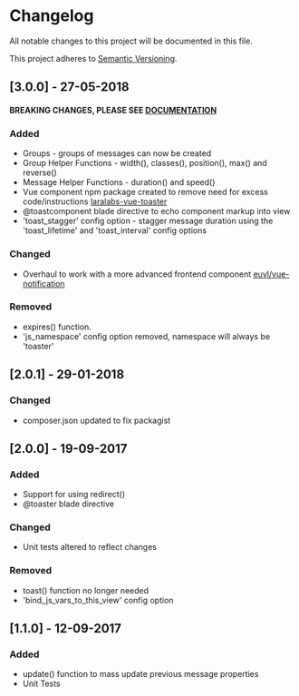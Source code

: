 # Changelog
All notable changes to this project will be documented in this file.

This project adheres to [Semantic Versioning](http://semver.org/spec/v2.0.0.html).

## [3.0.0] - 27-05-2018
#### BREAKING CHANGES, PLEASE SEE [DOCUMENTATION](https://docs.laralabs.uk/toaster)
### Added
- Groups - groups of messages can now be created
- Group Helper Functions - width(), classes(), position(), max() and reverse()
- Message Helper Functions - duration() and speed()
- Vue component npm package created to remove need for excess code/instructions [laralabs-vue-toaster](https://github.com/Laralabs/vue-toaster)
- @toastcomponent blade directive to echo component markup into view
- 'toast_stagger' config option - stagger message duration using the 'toast_lifetime' and 'toast_interval' config options 
### Changed
- Overhaul to work with a more advanced frontend component [euvl/vue-notification](https://github.com/euvl/vue-notification)
### Removed
- expires() function.
- 'js_namespace' config option removed, namespace will always be 'toaster'
## [2.0.1] - 29-01-2018
### Changed
- composer.json updated to fix packagist
## [2.0.0] - 19-09-2017
### Added
- Support for using redirect()
- @toaster blade directive
### Changed
- Unit tests altered to reflect changes
### Removed
- toast() function no longer needed
- 'bind_js_vars_to_this_view' config option
## [1.1.0] - 12-09-2017
### Added
- update() function to mass update previous message properties
- Unit Tests